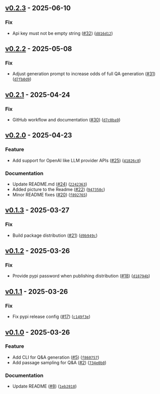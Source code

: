 ## [v0.2.3](https://github.com/docling-project/docling-sdg/releases/tag/v0.2.3) - 2025-06-10

### Fix

* Api key must not be empty string ([#32](https://github.com/docling-project/docling-sdg/issues/32)) ([`d816d12`](https://github.com/docling-project/docling-sdg/commit/d816d127709f3f563be06e567b8faa0be3285796))

## [v0.2.2](https://github.com/docling-project/docling-sdg/releases/tag/v0.2.2) - 2025-05-08

### Fix

* Adjust generation prompt to increase odds of full QA generation ([#31](https://github.com/docling-project/docling-sdg/issues/31)) ([`d7fb0d9`](https://github.com/docling-project/docling-sdg/commit/d7fb0d9f9fe0fdf021e173a842ce8bcd1912a043))

## [v0.2.1](https://github.com/docling-project/docling-sdg/releases/tag/v0.2.1) - 2025-04-24

### Fix

* GitHub workflow and documentation ([#30](https://github.com/docling-project/docling-sdg/issues/30)) ([`d7c0ba9`](https://github.com/docling-project/docling-sdg/commit/d7c0ba92b2b23e47f2d26126c1981c334d21da91))

## [v0.2.0](https://github.com/docling-project/docling-sdg/releases/tag/v0.2.0) - 2025-04-23

### Feature

* Add support for OpenAI like LLM provider APIs ([#25](https://github.com/docling-project/docling-sdg/issues/25)) ([`41826c8`](https://github.com/docling-project/docling-sdg/commit/41826c865cd21e236579403a61bdb4952ef6e6cc))

### Documentation

* Update README.md ([#24](https://github.com/docling-project/docling-sdg/issues/24)) ([`2242363`](https://github.com/docling-project/docling-sdg/commit/2242363de9b159430edc94567b5a0cef801eccaf))
* Added picture to the Readme ([#22](https://github.com/docling-project/docling-sdg/issues/22)) ([`947350c`](https://github.com/docling-project/docling-sdg/commit/947350cc625c60ce32b5f26e7729fa8e4760cdd9))
* Minor README fixes ([#20](https://github.com/docling-project/docling-sdg/issues/20)) ([`f892765`](https://github.com/docling-project/docling-sdg/commit/f892765b4b2aab03a60b3ccbf417b6b636020549))

## [v0.1.3](https://github.com/docling-project/docling-sdg/releases/tag/v0.1.3) - 2025-03-27

### Fix

* Build package distribution ([#21](https://github.com/docling-project/docling-sdg/issues/21)) ([`d9b949c`](https://github.com/docling-project/docling-sdg/commit/d9b949c329ad3eb759a35a147774c0d0aa7c6942))

## [v0.1.2](https://github.com/docling-project/docling-sdg/releases/tag/v0.1.2) - 2025-03-26

### Fix

* Provide pypi password when publishing distribution ([#18](https://github.com/docling-project/docling-sdg/issues/18)) ([`d18794b`](https://github.com/docling-project/docling-sdg/commit/d18794b686f49ba54506fce613f9bbce49cc3d0a))

## [v0.1.1](https://github.com/docling-project/docling-sdg/releases/tag/v0.1.1) - 2025-03-26

### Fix

* Fix pypi release config ([#17](https://github.com/docling-project/docling-sdg/issues/17)) ([`c149f3e`](https://github.com/docling-project/docling-sdg/commit/c149f3e55a96516c4f9298e92ce83f6ea73177d9))

## [v0.1.0](https://github.com/docling-project/docling-sdg/releases/tag/v0.1.0) - 2025-03-26

### Feature

* Add CLI for Q&A generation ([#5](https://github.com/docling-project/docling-sdg/issues/5)) ([`f860757`](https://github.com/docling-project/docling-sdg/commit/f8607574fee83d27ffc60d096949e3b662276982))
* Add passage sampling for Q&A ([#2](https://github.com/docling-project/docling-sdg/issues/2)) ([`734e0b0`](https://github.com/docling-project/docling-sdg/commit/734e0b077a5c63bdf516a3a78596d28e080a2990))

### Documentation

* Update README ([#8](https://github.com/docling-project/docling-sdg/issues/8)) ([`1eb2818`](https://github.com/docling-project/docling-sdg/commit/1eb28183f8e50e9d7d15f9fd76c1ae7ec6a2643e))
